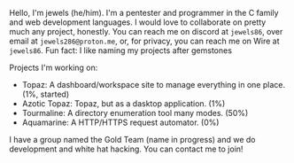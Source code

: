 Hello, I'm jewels (he/him). I'm a pentester and programmer in the C family and web development languages. I would love to collaborate on pretty much any project, honestly. 
You can reach me on discord at `jewels86`, over email at `jewels286@proton.me`, or, for privacy, you can reach me on Wire at `jewels86`.
Fun fact: I like naming my projects after gemstones

Projects I'm working on:
- Topaz: A dashboard/workspace site to manage everything in one place. (1%, started)
- Azotic Topaz: Topaz, but as a dasktop application. (1%)
- Tourmaline: A directory enumeration tool many modes. (50%)
- Aquamarine: A HTTP/HTTPS request automator. (0%)

I have a group named the Gold Team (name in progress) and we do development and white hat hacking. You can contact me to join!

